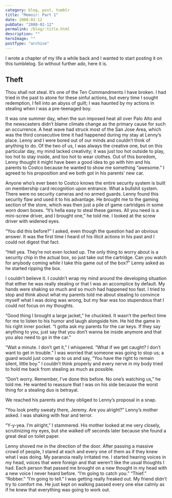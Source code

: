 ```yaml
---
category: blog, post, tumblr
title: "Memoir: Part 1"
date: 2008-02-12
pubDate: "2008-02-12"
permalink: /blog/:title.html
description: ""
heroImage: ""
postType: "archive"
---
```


I wrote a chapter of my life a while back and I wanted to start posting it on this tumblelog. So without further ado, here it is.

## Theft

Thou shall not steal. It’s one of the Ten Commandments I have broken. I had tried in the past to atone for these sinful actions, but every time I sought redemption, I fell into an abyss of guilt; I was haunted by my actions in stealing when I was a pre-teenaged boy.

It was one summer day, when the sun imposed heat all over Palo Alto and the newscasters didn’t blame climate change as the primary cause for such an occurrence. A heat wave had struck most of the San Jose Area, which was the third consecutive time it had happened during my stay at Lenny’s place. Lenny and I were bored out of our minds and couldn’t think of anything to do. Of the two of us, I was always the creative one, but on this particular day, my mind lacked creativity; it was just too hot outside to play, too hot to stay inside, and too hot to wear clothes. Out of this boredom, Lenny thought it might have been a good idea to go with him and his parents to Costco because he wanted to show me something “awesome.” I agreed to his proposition and we both got in his parents’ new car.

Anyone who’s ever been to Costco knows the entire security system is built on membership card recognition upon entrance. What a bullshit system. There were no security cameras and no armed guards. Lenny found this security flaw and used it to his advantage. He brought me to the gaming section of the store, which was then just a pile of game cartridges in some worn down boxes.
“It’s hella easy to steal these games. All you need is a mini-screw driver, and I brought one,” he told me. I looked at the screw driver with widened eyes.

“You did this before?” I asked, even though the question had an obvious answer. It was the first time I heard of his illicit actions in his past and I could not digest that fact.

“Hell yea. They’re not even locked up. The only thing to worry about is a security chip in the actual box, so just take out the cartridge. Can you watch for anybody coming while I take this game out of the box?” Lenny asked as he started ripping the box.

I couldn’t believe it. I couldn’t wrap my mind around the developing situation that either he was really stealing or that I was an accomplice by default. My hands were shaking so much and so much had happened too fast. I tried to stop and think about what my parents told me about stealing to convince myself what I was doing was wrong, but my fear was too stupendous that I could not focus on my thoughts.

“Good thing I brought a large jacket,” he chuckled. It wasn’t the perfect time for me to listen to his humor and laugh alongside him. He hid the game in his right inner pocket. “I gotta ask my parents for the car keys. If they say anything to you, just say that you don’t wanna be inside anymore and that you also need to go in the car.”

“Wait a minute. I don’t get it,” I whispered. “What if we get caught? I don’t want to get in trouble.” I was worried that someone was going to stop us; a guard would just come up to us and say, “You have the right to remain silent, little boy.” I couldn’t think properly and every nerve in my body tried to hold me back from stealing as much as possible.

“Don’t worry. Remember, I’ve done this before. No one’s watching us,” he told me. He wanted to reassure that I was on his side because the worst thing for a stealing duo is betrayal.

We reached his parents and they obliged to Lenny’s proposal in a snap.

“You look pretty sweaty there, Jeremy. Are you alright?” Lenny’s mother asked. I was shaking with fear and terror.

“Y-y-yea. I’m alright,” I stammered. His mother looked at me very closely, scrutinizing my eyes, but she walked off seconds later because she found a great deal on toilet paper.

Lenny shoved me in the direction of the door. After passing a massive crowd of people, I stared at each and every one of them as if they knew what I was doing. My paranoia really irritated me. I started hearing voices in my head, voices that were foreign and that weren’t like the usual thoughts I had. Each person that passed me brought on a new thought in my head with a new voice I never heard before. “I’m going to catch you.” “Thief.” “Robber.” “I’m going to tell.” I was getting really freaked out. My friend didn’t try to comfort me. He just kept on walking passed every one else calmly as if he knew that everything was going to work out.
